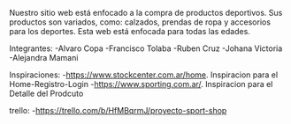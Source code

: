 Nuestro sitio web está enfocado a la compra de productos deportivos. Sus productos son variados, como: calzados, 
prendas de ropa y accesorios para los deportes. Esta web está enfocada para todas las edades.

Integrantes:
-Alvaro Copa
-Francisco Tolaba
-Ruben Cruz
-Johana Victoria
-Alejandra Mamani

Inspiraciones:
-https://www.stockcenter.com.ar/home. Inspiracion para el Home-Registro-Login
-https://www.sporting.com.ar/. Inspiracion para el Detalle del Prodcuto

trello:
-https://trello.com/b/HfMBqrmJ/proyecto-sport-shop